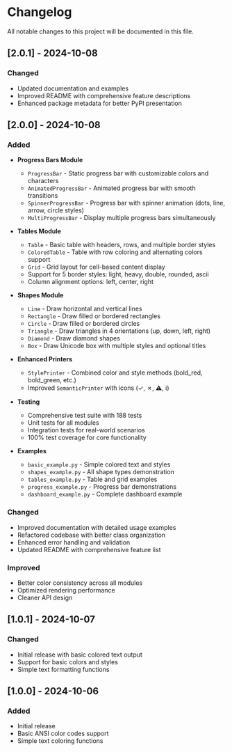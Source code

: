 # Changelog

All notable changes to this project will be documented in this file.

## [2.0.1] - 2024-10-08

### Changed
- Updated documentation and examples
- Improved README with comprehensive feature descriptions
- Enhanced package metadata for better PyPI presentation

## [2.0.0] - 2024-10-08

### Added
- **Progress Bars Module**
  - `ProgressBar` - Static progress bar with customizable colors and characters
  - `AnimatedProgressBar` - Animated progress bar with smooth transitions
  - `SpinnerProgressBar` - Progress bar with spinner animation (dots, line, arrow, circle styles)
  - `MultiProgressBar` - Display multiple progress bars simultaneously

- **Tables Module**
  - `Table` - Basic table with headers, rows, and multiple border styles
  - `ColoredTable` - Table with row coloring and alternating colors support
  - `Grid` - Grid layout for cell-based content display
  - Support for 5 border styles: light, heavy, double, rounded, ascii
  - Column alignment options: left, center, right

- **Shapes Module**
  - `Line` - Draw horizontal and vertical lines
  - `Rectangle` - Draw filled or bordered rectangles
  - `Circle` - Draw filled or bordered circles
  - `Triangle` - Draw triangles in 4 orientations (up, down, left, right)
  - `Diamond` - Draw diamond shapes
  - `Box` - Draw Unicode box with multiple styles and optional titles

- **Enhanced Printers**
  - `StylePrinter` - Combined color and style methods (bold_red, bold_green, etc.)
  - Improved `SemanticPrinter` with icons (✓, ✗, ⚠, ℹ)

- **Testing**
  - Comprehensive test suite with 188 tests
  - Unit tests for all modules
  - Integration tests for real-world scenarios
  - 100% test coverage for core functionality

- **Examples**
  - `basic_example.py` - Simple colored text and styles
  - `shapes_example.py` - All shape types demonstration
  - `tables_example.py` - Table and grid examples
  - `progress_example.py` - Progress bar demonstrations
  - `dashboard_example.py` - Complete dashboard example

### Changed
- Improved documentation with detailed usage examples
- Refactored codebase with better class organization
- Enhanced error handling and validation
- Updated README with comprehensive feature list

### Improved
- Better color consistency across all modules
- Optimized rendering performance
- Cleaner API design

## [1.0.1] - 2024-10-07

### Changed
- Initial release with basic colored text output
- Support for basic colors and styles
- Simple text formatting functions

## [1.0.0] - 2024-10-06

### Added
- Initial release
- Basic ANSI color codes support
- Simple text coloring functions
